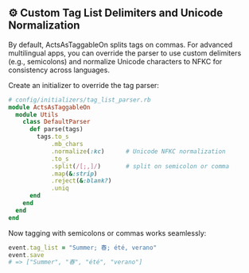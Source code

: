 ## ⚙️ Custom Tag List Delimiters and Unicode Normalization
By default, ActsAsTaggableOn splits tags on commas. For advanced multilingual apps, you can override the parser to use custom delimiters (e.g., semicolons) and normalize Unicode characters to NFKC for consistency across languages.

Create an initializer to override the tag parser:

```ruby
# config/initializers/tag_list_parser.rb
module ActsAsTaggableOn
  module Utils
    class DefaultParser
      def parse(tags)
        tags.to_s
            .mb_chars
            .normalize(:kc)      # Unicode NFKC normalization
            .to_s
            .split(/[;,]/)       # split on semicolon or comma
            .map(&:strip)
            .reject(&:blank?)
            .uniq
      end
    end
  end
end
```

Now tagging with semicolons or commas works seamlessly:

```ruby
event.tag_list = "Summer; 春; été, verano"
event.save
# => ["Summer", "春", "été", "verano"]
```